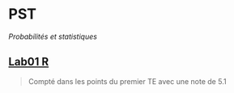 # PST
*Probabilités et statistiques*
## [Lab01 R](https://github.com/artjun-heigvd/PST/tree/main/lab01)
> Compté dans les points du premier TE avec une note de 5.1

